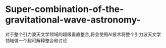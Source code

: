 # Super-combination-of-the-gravitational-wave-astronomy-
对于整个引力波天文学领域的超级垂直整合,将会使用AI技术将整个引力波天文学领域做一个超可解释整合和讨论
